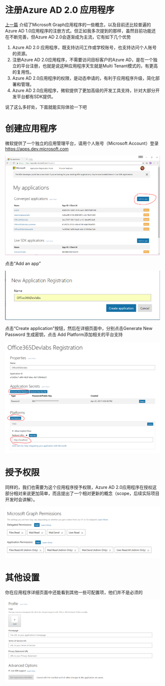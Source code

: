 # 注册Azure AD 2.0 应用程序

[上一篇](applicationregisteration.md) 介绍了Microsoft Graph应用程序的一些概念，以及目前还比较普遍的Azure AD 1.0应用程序的注册方式。但正如我多次提到的那样，虽然目前功能还在不断完善，但Azure AD 2.0会逐渐成为主流，它有如下几个优势

1. Azure AD 2.0 应用程序，既支持访问工作或学校账号，也支持访问个人账号的资源。
2. 注册Azure AD 2.0应用程序，不需要访问目标客户的Azure AD，是在一个独立的平台注册，也就是说这种应用程序天生就是Multi Tenant模式的，有更高的复用性。
3. Azure AD 2.0应用程序的权限，是动态申请的，有利于应用程序升级，简化部署和管理。
4. Azure AD 2.0应用程序，微软提供了更加高级的开发工具支持，针对大部分开发平台都有SDK提供。

说了这么多好处，下面就能实际体验一下吧

# 创建应用程序

微软提供了一个独立的应用管理平台，请用个人账号（Microsoft Account）登录 <https://apps.dev.microsoft.com>

![](images/azuread20-portal.PNG)

点击“Add an app”

![](images/azure20-addanapp.PNG)

点击“Create application"按钮，然后在详细页面中，分别点击Generate New Password 生成密钥，点击 Add Platform添加相关的平台支持

![](images/azuread20-application-details.PNG)


# 授予权限

同样的，我们也需要为这个应用程序授予权限，Azure AD 2.0应用程序在授权这部分相对来说更加简单，而且提出了一个相对更新的概念（scope，后续实际项目开发时会讲解）。

![](images/azure20-permission.PNG)

# 其他设置
你在应用程序详细页面中还能看到其他一些可配置项，他们并不是必须的

![](images/azure20-otheroptions.PNG)